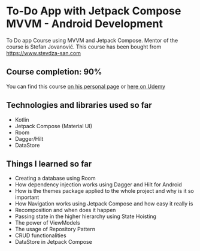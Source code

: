# To-Do App with Jetpack Compose MVVM - Android Development
To Do app Course using MVVM and Jetpack Compose. Mentor of the course is Stefan Jovanović. This course has been bought from https://www.stevdza-san.com

## Course completion: 90%

You can find this course [on his personal page](https://www.stevdza-san.com/p/to-do-app-with-jetpack-compose-mvvm-android-development) or [here on Udemy](https://www.udemy.com/course/to-do-app-with-jetpack-compose-mvvm-android-development/)

## Technologies and libraries used so far
- Kotlin
- Jetpack Compose (Material UI)
- Room
- Dagger/Hilt
- DataStore

## Things I learned so far

- Creating a database using Room
- How dependency injection works using Dagger and Hilt for Android
- How is the themes package applied to the whole project and why is it so important
- How Navigation works using Jetpack Compose and how easy it really is
- Recomposition and when does it happen
- Passing state in the higher hierarchy using State Hoisting
- The power of ViewModels
- The usage of Repository Pattern
- CRUD functionalities
- DataStore in Jetpack Compose
